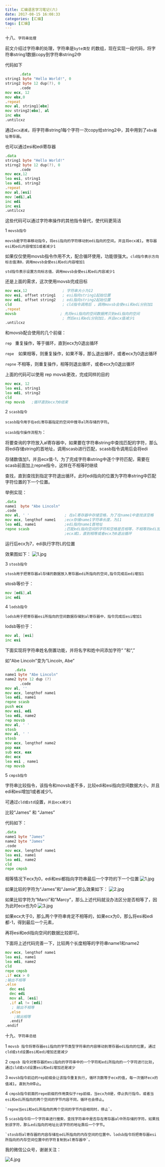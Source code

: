 ```yaml
---
title: 汇编语言学习笔记(六)
date: 2017-08-15 16:08:33
categories: [汇编]
tags: [汇编]
---
```

十八、`字符串处理`

前文介绍过字符串的处理，字符串是`byte类型` 的数组，现在实现一段代码，将字符串string1数据copy到字符串string2中

代码如下

``` asm
　　　　.data
string1 byte "Hello World!", 0
string2 byte 12 dup(?), 0
　　　　.code
mov ecx, 12
mov ebx,0
.repeat
mov al, string1[ebx]
mov string2[ebx], al
inc ebx
.untilcxz
```

通过`ecx递减`，将字符串string1每个字符一次copy给string2中，其中用到了`ebx基址寄存器`。

 也可以通过esi和edi寄存器

``` asm
.data
string1 byte "Hello World!"
stirng2 byte 12 dup(?), 0
　　　　.code
mov ecx,12
lea esi, string1
lea edi, string2
.repeat
mov al,[esi]
mov [edi],al
inc edi
inc esi
.untilcxz
```
<!--more-->
这些代码可以通过字符串操作的其他指令替代，使代码更简洁

1 `movsb指令`

`movsb是字符串移动指令`，`将esi指向的字符移动到edi指向的空间`，`并且将ecx减1`，`寄存器esi和edi内容增加1或者减少1`

如果仅仅使用movsb指令作用不大，配合循环使用，功能很强大。`cld指令表示方向标志值清0，调用movsb会使esi和edi内容增加1`

`std指令表示设置方向标志值，调用movsb会使esi和edi内容减少1`

还是上面的需求，这次使用movsb完成目标

``` asm
mov ecx,12                ; 字符串大小为12
mov esi, offset string1   ; esi指向string1起始位置
mov edi, offset string2   ; edi指向string2起始位置
cld                       ; cld指令调用后 ，调用movsb会使esi和edi分别加1
.repeat
movsb                    ; 先将esi指向的空间数据拷贝到edi指向的空间
                          ; 然后esi和edi分别加1，并且ecx值减少1
.untilcxz
```
和movsb配合使用的几个前缀：

`rep `  重复操作，等于循环，直到ecx为0退出循环

`repe  `如果相等，则重复操作，如果不等，那么退出循环，或者ecx为0退出循环

`repne`  不相等，则重复操作，相等则退出循环，或者ecx为0退出循环

上面的代码可以使用 rep movsb更改，完成同样的目的
``` asm
mov ecx, 12
lea esi, string1
lea edi, string2
cld
rep movsb   ;循环直到ecx为0结束
```

2  `scasb指令`

`scasb指令用于在edi寄存器指定的空间中搜寻al所存储的字符`。

`scasb指令操作流程为`：

将要查询的字符放入al寄存器中，如果要在字符串string中查找匹配的字符，那么将edi存储string的首地址，调用scasb进行匹配，scasb指令调用后会将edi

存储数值加1，并且ecx值-1，为了完成字符串string中逐个字符匹配，需要在scasb前面加上repne指令，这样在不相等时继续

查找，直到查找到指定字符退出循环。此时edi指向的位置为字符串string中匹配字符位置的下一个位置。

举例实现：

``` asm
.data
name1  byte "Abe Lincoln"
.code
mov al, ' '                ; 在al寄存器中存储空格，为了在name1中查找该空格
mov ecx, lengthof name1    ;ecx存储name1字符串长度，为11
lea edi, name1             ;edi指向name1首地址
repne scasb                ;匹配edi指向空间的字符和空格是否相等，不相等则edi加1
                           ;ecx减1，直到相等或者ecx为0退出循环
```
 
运行后ecx为7，edi执行字符L的位置

效果图如下：
![1.jpg](1.jpg)
 

3  `stosb指令`

`stosb用于把寄存器al存储的数据放入寄存器edi所指向的空间,指令完成后edi增加1`

stosb等价于：
``` asm
mov [edi],al
inc edi
```

4  `lodsb指令`

`lodsb用于把寄存器esi所指向的空间数据存储到al寄存器中，指令完成后esi增加1`

lodsb等价于：

``` asm
mov al, [esi]
inc esi
```

下面实现将字符串姓名倒置功能，并将名字和姓中间添加字符“ ”和“,”

如“Abe Lincoln”变为“Lincoln, Abe”

``` asm
 　　.data
name1 byte "Abe Lincoln"
name2 byte 12 dup (?)
　　　　.code
mov al, ''
mov ecx, lengthof name1
lea edi, name1
repne scasb
push ecx
mov esi, edi
lea edi, name2
rep movsb
mov al, ' '
stosb 
mov al, ' '
stosb
mov ecx, lengthof name2
pop eax
sub ecx, eax
dec ecx
lea esi , name1
rep movsb
```

5  `cmpsb指令`

字符串比较指令，该指令和movsb差不多，比较edi和esi指向空间数据大小，并且edi和esi增加1或者减少1，

可通过`cld或std`设置，`并且ecx减少1`

比较“James” 和 “James”

代码如下：

``` asm
.data
name1 byte "James"
name2 byte "James"
.code
mov ecx, lengthof name1
lea esi, name1
lea edi, name2
cld
repe cmpsb
```

相等情况下ecx为0，edi和esi都指向字符串最后一个字符的下一个位置
![1.jpg](1.jpg)

如果比较的字符为“James”和“Jamie”,那么效果如下：
![2.jpg](2.jpg)

如果比较字符为“Marci”和“Marcy”，那么上述代码就没办法区分是否相等了，因为此时ecx也为0
![3.jpg](3.jpg)

如果ecx大于0，那么两个字符串肯定不相等的，如果ecx为0，那么将esi和edi都-1，得到最后一个元素，

再将esi和edi指向空间的数据比较即可。

下面将上述代码完善一下，比较两个长度相等的字符串name1和name2

``` asm
mov ecx, lengthof name1
lea esi, name1
lea edi, name2
cld 
repe cmpsb
.if ecx > 0
;输出不相等
.else 
  dec esi
  dec edi
  mov al, [esi]
  .if al != [edi]
   ; 输出不相等
  .else
    ;输出相等
  .endif
.endif
```
 

十九、`字符串总结`

1  `movsb 指令将寄存器esi指向的字节类型字符串的内容移动到寄存器edi指向的位置`，`通过cld或std设置esi和edi增加还是减少`

2  `cmpsb 指令对寄存器的esi指向的字符串中的一个字符和edi所指向的一个字符进行比较`，`通过cld或std设置esi和edi增加还是减少`

3  `movsb指令前边的rep前缀会让该指令重复执行`，`循环次数等于ecx的值`，`每一次循环ecx的值减1`，`直到为0停止`。

4  `cmpsb指令前面的repe前缀的作用类似于rep前缀，当ecx为0是，停止执行指令。或者当esi和edi所指向的两个空间的字节内容不同，循环也会停止`。

    `repne当esi和edi所指向的两个空间的字节内容相同时，停止`。

5  `scasb指令将一个字符串进行搜索，查找字符串中是否存在寄存器al中所存储的字符。如果找到该字符，那么edi指向的地址比该字符的地址靠后一个字节`。

    `stosb将al寄存器的内容存储在edi所指向的内存空间的位置中。lodsb指令将把寄存器esi所指向的内存空间位置中的字符复制到al寄存器中`。

 

我的微信公众号，谢谢关注：

![4.jpg](4.jpg)